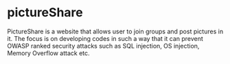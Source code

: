 # pictureShare
PictureShare is a website that allows user to join groups and post pictures in it. The focus is on developing codes in such a way that it can prevent OWASP ranked security attacks such as SQL injection, OS injection, Memory Overflow attack etc.
